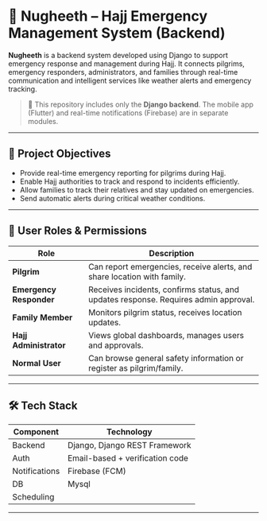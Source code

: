 # 🕋 Nugheeth – Hajj Emergency Management System (Backend)

**Nugheeth** is a backend system developed using Django to support emergency response and management during Hajj. It connects pilgrims, emergency responders, administrators, and families through real-time communication and intelligent services like weather alerts and emergency tracking.

> 📌 This repository includes only the **Django backend**. The mobile app (Flutter) and real-time notifications (Firebase) are in separate modules.

---

## 🎯 Project Objectives

- Provide real-time emergency reporting for pilgrims during Hajj.
- Enable Hajj authorities to track and respond to incidents efficiently.
- Allow families to track their relatives and stay updated on emergencies.
- Send automatic alerts during critical weather conditions.

---

## 👥 User Roles & Permissions

| Role                  | Description                                                                 |
|------------------------|-----------------------------------------------------------------------------|
| **Pilgrim**           | Can report emergencies, receive alerts, and share location with family.     |
| **Emergency Responder** | Receives incidents, confirms status, and updates response. Requires admin approval. |
| **Family Member**     | Monitors pilgrim status, receives location updates.                          |
| **Hajj Administrator** | Views global dashboards, manages users and approvals.                       |
| **Normal User**       | Can browse general safety information or register as pilgrim/family.        |

---

## 🛠️ Tech Stack

| Component      | Technology             |
|----------------|-------------------------|
| Backend        | Django, Django REST Framework |
| Auth           | Email-based + verification code |
| Notifications  | Firebase (FCM)          |
| DB             | Mysql    |
| Scheduling     |  |

---


